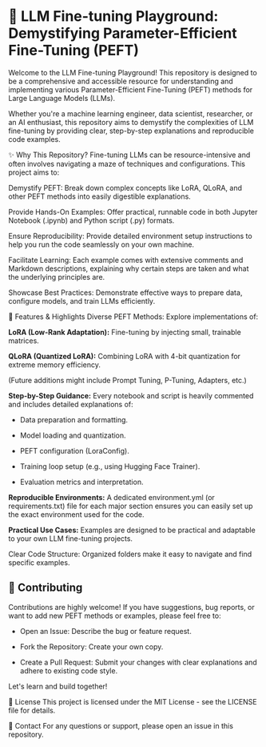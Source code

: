 # 🚀 LLM Fine-tuning Playground: Demystifying Parameter-Efficient Fine-Tuning (PEFT)
Welcome to the LLM Fine-tuning Playground! This repository is designed to be a comprehensive and accessible resource for understanding and implementing various Parameter-Efficient Fine-Tuning (PEFT) methods for Large Language Models (LLMs).

Whether you're a machine learning engineer, data scientist, researcher, or an AI enthusiast, this repository aims to demystify the complexities of LLM fine-tuning by providing clear, step-by-step explanations and reproducible code examples.

✨ Why This Repository?
Fine-tuning LLMs can be resource-intensive and often involves navigating a maze of techniques and configurations. This project aims to:

Demystify PEFT: Break down complex concepts like LoRA, QLoRA, and other PEFT methods into easily digestible explanations.

Provide Hands-On Examples: Offer practical, runnable code in both Jupyter Notebook (.ipynb) and Python script (.py) formats.

Ensure Reproducibility: Provide detailed environment setup instructions to help you run the code seamlessly on your own machine.

Facilitate Learning: Each example comes with extensive comments and Markdown descriptions, explaining why certain steps are taken and what the underlying principles are.

Showcase Best Practices: Demonstrate effective ways to prepare data, configure models, and train LLMs efficiently.

🌟 Features & Highlights
Diverse PEFT Methods: Explore implementations of:

**LoRA (Low-Rank Adaptation):** Fine-tuning by injecting small, trainable matrices.

**QLoRA (Quantized LoRA):** Combining LoRA with 4-bit quantization for extreme memory efficiency.

(Future additions might include Prompt Tuning, P-Tuning, Adapters, etc.)

**Step-by-Step Guidance:** Every notebook and script is heavily commented and includes detailed explanations of:

- Data preparation and formatting.

- Model loading and quantization.

- PEFT configuration (LoraConfig).

- Training loop setup (e.g., using Hugging Face Trainer).

- Evaluation metrics and interpretation.

**Reproducible Environments:** A dedicated environment.yml (or requirements.txt) file for each major section ensures you can easily set up the exact environment used for the code.

**Practical Use Cases:** Examples are designed to be practical and adaptable to your own LLM fine-tuning projects.

Clear Code Structure: Organized folders make it easy to navigate and find specific examples.

## 🤝 Contributing
Contributions are highly welcome! If you have suggestions, bug reports, or want to add new PEFT methods or examples, please feel free to:

- Open an Issue: Describe the bug or feature request.

- Fork the Repository: Create your own copy.

- Create a Pull Request: Submit your changes with clear explanations and adhere to existing code style.

Let's learn and build together!

📄 License
This project is licensed under the MIT License - see the LICENSE file for details.

📧 Contact
For any questions or support, please open an issue in this repository.